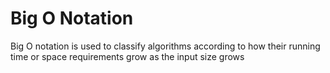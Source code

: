 # Big O Notation
Big O notation is used to classify algorithms according to how their running time or space requirements grow as the input size grows

